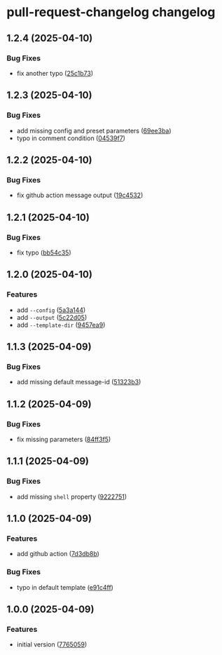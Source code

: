 # pull-request-changelog changelog

## 1.2.4 (2025-04-10)

### Bug Fixes

- fix another typo ([25c1b73](https://github.com/ext/pull-request-changelog/commit/25c1b732684d2d04d16c3dd8061171860662c2ea))

## 1.2.3 (2025-04-10)

### Bug Fixes

- add missing config and preset parameters ([69ee3ba](https://github.com/ext/pull-request-changelog/commit/69ee3ba1e8e1dfb6426448aca3fcb0ea91ff2c3d))
- typo in comment condition ([04539f7](https://github.com/ext/pull-request-changelog/commit/04539f7df45694be075714f34ec24449f3071254))

## 1.2.2 (2025-04-10)

### Bug Fixes

- fix github action message output ([19c4532](https://github.com/ext/pull-request-changelog/commit/19c45327a8b798998d3ef6091bc1d658ed45213a))

## 1.2.1 (2025-04-10)

### Bug Fixes

- fix typo ([bb54c35](https://github.com/ext/pull-request-changelog/commit/bb54c358683dcaf97f7f8d304084e16d152d8105))

## 1.2.0 (2025-04-10)

### Features

- add `--config` ([5a3a144](https://github.com/ext/pull-request-changelog/commit/5a3a1442203b7007a715f156d9444ee86d3ef935))
- add `--output` ([5c22d05](https://github.com/ext/pull-request-changelog/commit/5c22d058d8443da93fe41006fdecb6e2d5355f4a))
- add `--template-dir` ([9457ea9](https://github.com/ext/pull-request-changelog/commit/9457ea9555061fa2bff6575d780df262d7c1d883))

## 1.1.3 (2025-04-09)

### Bug Fixes

- add missing default message-id ([51323b3](https://github.com/ext/pull-request-changelog/commit/51323b390e4f01fde36bb4d49a389c844414ce16))

## 1.1.2 (2025-04-09)

### Bug Fixes

- fix missing parameters ([84ff3f5](https://github.com/ext/pull-request-changelog/commit/84ff3f57f73257de65c9cfd23c6ec159c49b77a2))

## 1.1.1 (2025-04-09)

### Bug Fixes

- add missing `shell` property ([9222751](https://github.com/ext/pull-request-changelog/commit/922275140de3a774046ceee4fb9a0b4b2173ae35))

## 1.1.0 (2025-04-09)

### Features

- add github action ([7d3db8b](https://github.com/ext/pull-request-changelog/commit/7d3db8b812cfd4e664a6c2021c1beefde28c3624))

### Bug Fixes

- typo in default template ([e91c4ff](https://github.com/ext/pull-request-changelog/commit/e91c4ff312f1d3de8beb268ea06c0dded167d009))

## 1.0.0 (2025-04-09)

### Features

- initial version ([7765059](https://github.com/ext/pull-request-changelog/commit/77650594b290c026d1e9e56caa7b168bd922c069))
